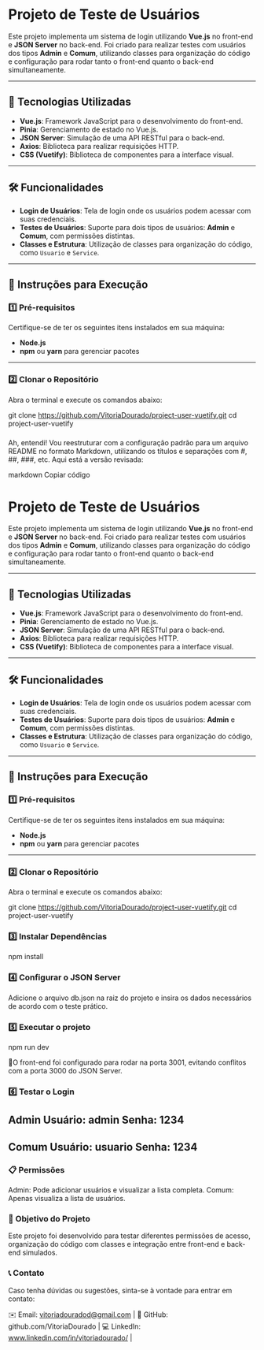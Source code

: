 # Projeto de Teste de Usuários

Este projeto implementa um sistema de login utilizando **Vue.js** no front-end e **JSON Server** no back-end. Foi criado para realizar testes com usuários dos tipos **Admin** e **Comum**, utilizando classes para organização do código e configuração para rodar tanto o front-end quanto o back-end simultaneamente.

---

## 🚀 Tecnologias Utilizadas

- **Vue.js**: Framework JavaScript para o desenvolvimento do front-end.
- **Pinia**: Gerenciamento de estado no Vue.js.
- **JSON Server**: Simulação de uma API RESTful para o back-end.
- **Axios**: Biblioteca para realizar requisições HTTP.
- **CSS (Vuetify)**: Biblioteca de componentes para a interface visual.

---

## 🛠️ Funcionalidades

- **Login de Usuários**: Tela de login onde os usuários podem acessar com suas credenciais.
- **Testes de Usuários**: Suporte para dois tipos de usuários: **Admin** e **Comum**, com permissões distintas.
- **Classes e Estrutura**: Utilização de classes para organização do código, como `Usuario` e `Service`.

---

## 📖 Instruções para Execução

### 1️⃣ Pré-requisitos

Certifique-se de ter os seguintes itens instalados em sua máquina:

- **Node.js**
- **npm** ou **yarn** para gerenciar pacotes

---

### 2️⃣ Clonar o Repositório

Abra o terminal e execute os comandos abaixo:


git clone https://github.com/VitoriaDourado/project-user-vuetify.git
cd project-user-vuetify

###
Ah, entendi! Vou reestruturar com a configuração padrão para um arquivo README no formato Markdown, utilizando os títulos e separações com #, ##, ###, etc. Aqui está a versão revisada:

markdown
Copiar código
# Projeto de Teste de Usuários

Este projeto implementa um sistema de login utilizando **Vue.js** no front-end e **JSON Server** no back-end. Foi criado para realizar testes com usuários dos tipos **Admin** e **Comum**, utilizando classes para organização do código e configuração para rodar tanto o front-end quanto o back-end simultaneamente.

---

## 🚀 Tecnologias Utilizadas

- **Vue.js**: Framework JavaScript para o desenvolvimento do front-end.
- **Pinia**: Gerenciamento de estado no Vue.js.
- **JSON Server**: Simulação de uma API RESTful para o back-end.
- **Axios**: Biblioteca para realizar requisições HTTP.
- **CSS (Vuetify)**: Biblioteca de componentes para a interface visual.

---

## 🛠️ Funcionalidades

- **Login de Usuários**: Tela de login onde os usuários podem acessar com suas credenciais.
- **Testes de Usuários**: Suporte para dois tipos de usuários: **Admin** e **Comum**, com permissões distintas.
- **Classes e Estrutura**: Utilização de classes para organização do código, como `Usuario` e `Service`.

---

## 📖 Instruções para Execução

### 1️⃣ Pré-requisitos

Certifique-se de ter os seguintes itens instalados em sua máquina:

- **Node.js**
- **npm** ou **yarn** para gerenciar pacotes

---

### 2️⃣ Clonar o Repositório

Abra o terminal e execute os comandos abaixo:

git clone https://github.com/VitoriaDourado/project-user-vuetify.git
cd project-user-vuetify

### 3️⃣ Instalar Dependências
npm install

### 4️⃣ Configurar o JSON Server
Adicione o arquivo db.json na raiz do projeto e insira os dados necessários de acordo com o teste prático.

### 5️⃣ Executar o projeto
npm run dev

📌O front-end foi configurado para rodar na porta 3001, evitando conflitos com a porta 3000 do JSON Server.

### 6️⃣  Testar o Login
Admin
Usuário: admin
Senha: 1234
------------------------
Comum
Usuário: usuario
Senha: 1234
-----------------------

### 📋 Permissões
Admin: Pode adicionar usuários e visualizar a lista completa.
Comum: Apenas visualiza a lista de usuários.

### 🎯 Objetivo do Projeto
Este projeto foi desenvolvido para testar diferentes permissões de acesso, organização do código com classes e integração entre front-end e back-end simulados.

### 📞 Contato
Caso tenha dúvidas ou sugestões, sinta-se à vontade para entrar em contato:

✉️ Email: vitoriadouradod@gmail.com |
📂 GitHub: github.com/VitoriaDourado |
💻 LinkedIn: www.linkedin.com/in/vitoriadourado/ |
